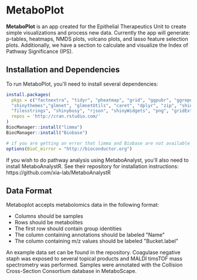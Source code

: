 # MetaboPlot

<p><b>MetaboPlot</b> is an app created for the Epithelial Therapeutics Unit to create simple visualizations and process new data. Currently the app will generate: p-tables, heatmaps, NMDS plots, volcano plots, and lasso feature selection plots. Additionally, we have a section to calculate and visualize the Index of Pathway Significance (IPS).</p>

<h2>Installation and Dependencies</h2>
<p>To run MetaboPlot, you'll need to install several dependencies: </p>

``` R
install.packages(
  pkgs = c("factoextra", "tidyr", "pheatmap", "grid", "ggpubr", "ggrepel", "vegan", "limma", "Biobase",
  "shinythemes","glmnet", "glmnetUtils", "caret", "dplyr", "zip", "shinycssloaders", "MetaboAnalystR",
  "filesstrings", "shinybusy", "rjson", "shinyWidgets", "png", "gridExtra", "fitdistrplus", "BiocManager"), 
  repos = 'http://cran.rstudio.com/'
)
BiocManager::install("limma")
BiocManager::install("Biobase")

# if you are getting an error that limma and Biobase are not available for your version of R, run the line of code below then try again 
options(BioC_mirror = "http://bioconductor.org")
```

<p>If you wish to do pathway analysis using MetaboAnalyst, you'll also need to install MetaboAnalystR. <a html = "https://github.com/xia-lab/MetaboAnalystR">See their repository<a/> for installation instructions: https://github.com/xia-lab/MetaboAnalystR</p>

<h2>Data Format</h2>
<p>Metaboplot accepts metabolomics data in the following format:</p>
<ul>
<li>Columns should be samples</li>
<li>Rows should be metabolites</li>
<li>The first row should contain group identities</li>
<li>The column containing annotations should be labeled "Name"</li>
<li>The column containing m/z values should be labeled "Bucket.label"</li>
</ul>
<p>An example data set can be found in the repository. Coagulase negative staph was exposed to several topical products and MALDI timsTOF mass spectrometry was performed. Samples were annotated with the Collision Cross-Section Consortium database in MetaboScape.</p>










